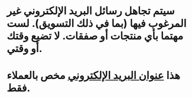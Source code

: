 # سيتم تجاهل رسائل البريد الإلكتروني غير المرغوب فيها (بما في ذلك التسويق). لست مهتما بأي منتجات أو صفقات. لا تضيع وقتك أو وقتي.
# هذا [عنوان البريد الإلكتروني](mailto:castillos-02.sismica@icloud.com) مخص بالعملاء فقط.
